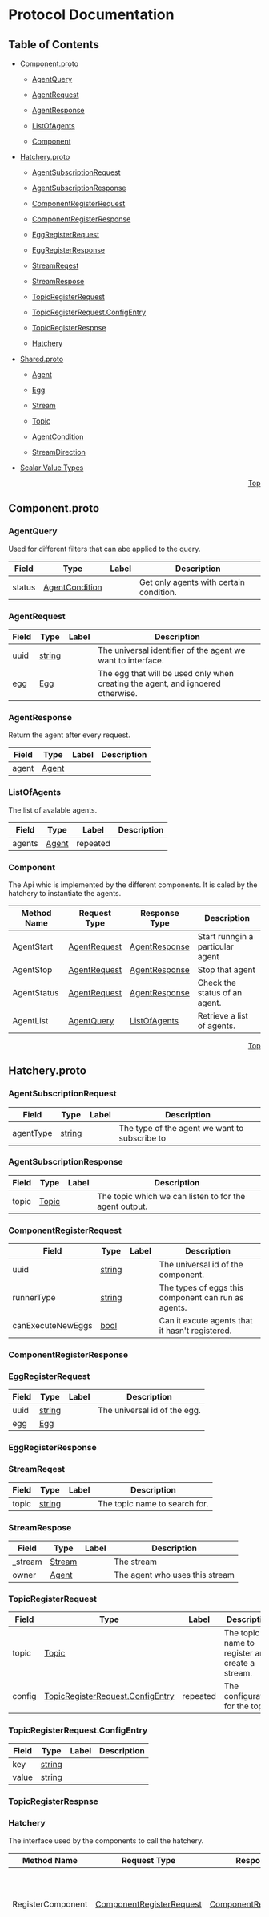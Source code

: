 # Protocol Documentation
<a name="top"/>

## Table of Contents

- [Component.proto](#Component.proto)
    - [AgentQuery](#Scynet.AgentQuery)
    - [AgentRequest](#Scynet.AgentRequest)
    - [AgentResponse](#Scynet.AgentResponse)
    - [ListOfAgents](#Scynet.ListOfAgents)
  
  
  
    - [Component](#Scynet.Component)
  

- [Hatchery.proto](#Hatchery.proto)
    - [AgentSubscriptionRequest](#Scynet.AgentSubscriptionRequest)
    - [AgentSubscriptionResponse](#Scynet.AgentSubscriptionResponse)
    - [ComponentRegisterRequest](#Scynet.ComponentRegisterRequest)
    - [ComponentRegisterResponse](#Scynet.ComponentRegisterResponse)
    - [EggRegisterRequest](#Scynet.EggRegisterRequest)
    - [EggRegisterResponse](#Scynet.EggRegisterResponse)
    - [StreamReqest](#Scynet.StreamReqest)
    - [StreamRespose](#Scynet.StreamRespose)
    - [TopicRegisterRequest](#Scynet.TopicRegisterRequest)
    - [TopicRegisterRequest.ConfigEntry](#Scynet.TopicRegisterRequest.ConfigEntry)
    - [TopicRegisterRespnse](#Scynet.TopicRegisterRespnse)
  
  
  
    - [Hatchery](#Scynet.Hatchery)
  

- [Shared.proto](#Shared.proto)
    - [Agent](#Scynet.Agent)
    - [Egg](#Scynet.Egg)
    - [Stream](#Scynet.Stream)
    - [Topic](#Scynet.Topic)
  
    - [AgentCondition](#Scynet.AgentCondition)
    - [StreamDirection](#Scynet.StreamDirection)
  
  
  

- [Scalar Value Types](#scalar-value-types)



<a name="Component.proto"/>
<p align="right"><a href="#top">Top</a></p>

## Component.proto



<a name="Scynet.AgentQuery"/>

### AgentQuery
Used for different filters that can abe applied to the query.


| Field | Type | Label | Description |
| ----- | ---- | ----- | ----------- |
| status | [AgentCondition](#Scynet.AgentCondition) |  | Get only agents with certain condition. |






<a name="Scynet.AgentRequest"/>

### AgentRequest



| Field | Type | Label | Description |
| ----- | ---- | ----- | ----------- |
| uuid | [string](#string) |  | The universal identifier of the agent we want to interface. |
| egg | [Egg](#Scynet.Egg) |  | The egg that will be used only when creating the agent, and ignoered otherwise. |






<a name="Scynet.AgentResponse"/>

### AgentResponse
Return the agent after every request.


| Field | Type | Label | Description |
| ----- | ---- | ----- | ----------- |
| agent | [Agent](#Scynet.Agent) |  |  |






<a name="Scynet.ListOfAgents"/>

### ListOfAgents
The list of avalable agents.


| Field | Type | Label | Description |
| ----- | ---- | ----- | ----------- |
| agents | [Agent](#Scynet.Agent) | repeated |  |





 

 

 


<a name="Scynet.Component"/>

### Component
The Api whic is implemented by the different components. 
It is caled by the hatchery to instantiate the agents.

| Method Name | Request Type | Response Type | Description |
| ----------- | ------------ | ------------- | ------------|
| AgentStart | [AgentRequest](#Scynet.AgentRequest) | [AgentResponse](#Scynet.AgentRequest) | Start runngin a particular agent |
| AgentStop | [AgentRequest](#Scynet.AgentRequest) | [AgentResponse](#Scynet.AgentRequest) | Stop that agent |
| AgentStatus | [AgentRequest](#Scynet.AgentRequest) | [AgentResponse](#Scynet.AgentRequest) | Check the status of an agent. |
| AgentList | [AgentQuery](#Scynet.AgentQuery) | [ListOfAgents](#Scynet.AgentQuery) | Retrieve a list of agents. |

 



<a name="Hatchery.proto"/>
<p align="right"><a href="#top">Top</a></p>

## Hatchery.proto



<a name="Scynet.AgentSubscriptionRequest"/>

### AgentSubscriptionRequest



| Field | Type | Label | Description |
| ----- | ---- | ----- | ----------- |
| agentType | [string](#string) |  | The type of the agent we want to subscribe to |






<a name="Scynet.AgentSubscriptionResponse"/>

### AgentSubscriptionResponse



| Field | Type | Label | Description |
| ----- | ---- | ----- | ----------- |
| topic | [Topic](#Scynet.Topic) |  | The topic which we can listen to for the agent output. |






<a name="Scynet.ComponentRegisterRequest"/>

### ComponentRegisterRequest



| Field | Type | Label | Description |
| ----- | ---- | ----- | ----------- |
| uuid | [string](#string) |  | The universal id of the component. |
| runnerType | [string](#string) |  | The types of eggs this component can run as agents. |
| canExecuteNewEggs | [bool](#bool) |  | Can it excute agents that it hasn&#39;t registered. |






<a name="Scynet.ComponentRegisterResponse"/>

### ComponentRegisterResponse







<a name="Scynet.EggRegisterRequest"/>

### EggRegisterRequest



| Field | Type | Label | Description |
| ----- | ---- | ----- | ----------- |
| uuid | [string](#string) |  | The universal id of the egg. |
| egg | [Egg](#Scynet.Egg) |  |  |






<a name="Scynet.EggRegisterResponse"/>

### EggRegisterResponse







<a name="Scynet.StreamReqest"/>

### StreamReqest



| Field | Type | Label | Description |
| ----- | ---- | ----- | ----------- |
| topic | [string](#string) |  | The topic name to search for. |






<a name="Scynet.StreamRespose"/>

### StreamRespose



| Field | Type | Label | Description |
| ----- | ---- | ----- | ----------- |
| _stream | [Stream](#Scynet.Stream) |  | The stream |
| owner | [Agent](#Scynet.Agent) |  | The agent who uses this stream |






<a name="Scynet.TopicRegisterRequest"/>

### TopicRegisterRequest



| Field | Type | Label | Description |
| ----- | ---- | ----- | ----------- |
| topic | [Topic](#Scynet.Topic) |  | The topic name to register and create a stream. |
| config | [TopicRegisterRequest.ConfigEntry](#Scynet.TopicRegisterRequest.ConfigEntry) | repeated | The configuration for the topic. |






<a name="Scynet.TopicRegisterRequest.ConfigEntry"/>

### TopicRegisterRequest.ConfigEntry



| Field | Type | Label | Description |
| ----- | ---- | ----- | ----------- |
| key | [string](#string) |  |  |
| value | [string](#string) |  |  |






<a name="Scynet.TopicRegisterRespnse"/>

### TopicRegisterRespnse






 

 

 


<a name="Scynet.Hatchery"/>

### Hatchery
The interface used by the components to call the hatchery.

| Method Name | Request Type | Response Type | Description |
| ----------- | ------------ | ------------- | ------------|
| RegisterComponent | [ComponentRegisterRequest](#Scynet.ComponentRegisterRequest) | [ComponentRegisterResponse](#Scynet.ComponentRegisterRequest) | Register a component so the hatchery knows it is available and can execute eggs. |
| RegisterTopic | [TopicRegisterRequest](#Scynet.TopicRegisterRequest) | [TopicRegisterRespnse](#Scynet.TopicRegisterRequest) | Tells the hatchery that a topic is going to be used by one of the agents to push data to. This will most like result in creating a stream. |
| RegisterEgg | [EggRegisterRequest](#Scynet.EggRegisterRequest) | [EggRegisterResponse](#Scynet.EggRegisterRequest) | Gives an egg to the hatchery, this way it knows that a new egg was generated by the queen or the available harvester functions. |
| SubscribeAgent | [AgentSubscriptionRequest](#Scynet.AgentSubscriptionRequest) | [AgentSubscriptionResponse](#Scynet.AgentSubscriptionRequest) | Get the resulting stream of an internal/external agent to use by our agent. |
| GetStream | [StreamReqest](#Scynet.StreamReqest) | [StreamRespose](#Scynet.StreamReqest) | Check to see if a stream is used by any agent, and in the case it is get the stream and the agent. |

 



<a name="Shared.proto"/>
<p align="right"><a href="#top">Top</a></p>

## Shared.proto



<a name="Scynet.Agent"/>

### Agent



| Field | Type | Label | Description |
| ----- | ---- | ----- | ----------- |
| uuid | [string](#string) |  |  |
| type | [string](#string) |  | the type |
| status | [AgentCondition](#Scynet.AgentCondition) |  |  |
| streams | [Stream](#Scynet.Stream) | repeated |  |






<a name="Scynet.Egg"/>

### Egg
All the data that defines an agent and is needed for executing it.


| Field | Type | Label | Description |
| ----- | ---- | ----- | ----------- |
| data | [bytes](#bytes) |  |  |
| component | [string](#string) |  |  |
| streams | [Stream](#Scynet.Stream) | repeated |  |






<a name="Scynet.Stream"/>

### Stream
The stream representation for an agent.


| Field | Type | Label | Description |
| ----- | ---- | ----- | ----------- |
| direction | [StreamDirection](#Scynet.StreamDirection) |  | The direction of the data. |
| topic | [Topic](#Scynet.Topic) |  | The topic used to facilitate the data transfer. |






<a name="Scynet.Topic"/>

### Topic



| Field | Type | Label | Description |
| ----- | ---- | ----- | ----------- |
| name | [string](#string) |  | The name of the topic. |
| type | [string](#string) |  | The type of messages that can be send to that topic. |





 


<a name="Scynet.AgentCondition"/>

### AgentCondition
The state in which an agent is.

| Name | Number | Description |
| ---- | ------ | ----------- |
| NonExistent | 0 |  |
| Stoped | 1 |  |
| Running | 2 |  |



<a name="Scynet.StreamDirection"/>

### StreamDirection
Indicates if agents pull(Out) or push(In) data to the stream.

| Name | Number | Description |
| ---- | ------ | ----------- |
| In | 0 | pull |
| Out | 1 | push |
| Both | 2 | both |


 

 

 



## Scalar Value Types

| .proto Type | Notes | C++ Type | Java Type | Python Type |
| ----------- | ----- | -------- | --------- | ----------- |
| <a name="double" /> double |  | double | double | float |
| <a name="float" /> float |  | float | float | float |
| <a name="int32" /> int32 | Uses variable-length encoding. Inefficient for encoding negative numbers – if your field is likely to have negative values, use sint32 instead. | int32 | int | int |
| <a name="int64" /> int64 | Uses variable-length encoding. Inefficient for encoding negative numbers – if your field is likely to have negative values, use sint64 instead. | int64 | long | int/long |
| <a name="uint32" /> uint32 | Uses variable-length encoding. | uint32 | int | int/long |
| <a name="uint64" /> uint64 | Uses variable-length encoding. | uint64 | long | int/long |
| <a name="sint32" /> sint32 | Uses variable-length encoding. Signed int value. These more efficiently encode negative numbers than regular int32s. | int32 | int | int |
| <a name="sint64" /> sint64 | Uses variable-length encoding. Signed int value. These more efficiently encode negative numbers than regular int64s. | int64 | long | int/long |
| <a name="fixed32" /> fixed32 | Always four bytes. More efficient than uint32 if values are often greater than 2^28. | uint32 | int | int |
| <a name="fixed64" /> fixed64 | Always eight bytes. More efficient than uint64 if values are often greater than 2^56. | uint64 | long | int/long |
| <a name="sfixed32" /> sfixed32 | Always four bytes. | int32 | int | int |
| <a name="sfixed64" /> sfixed64 | Always eight bytes. | int64 | long | int/long |
| <a name="bool" /> bool |  | bool | boolean | boolean |
| <a name="string" /> string | A string must always contain UTF-8 encoded or 7-bit ASCII text. | string | String | str/unicode |
| <a name="bytes" /> bytes | May contain any arbitrary sequence of bytes. | string | ByteString | str |

